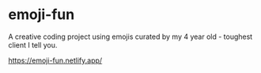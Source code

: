 # emoji-fun

A creative coding project using emojis curated by my 4 year old - toughest client I tell you.

https://emoji-fun.netlify.app/
